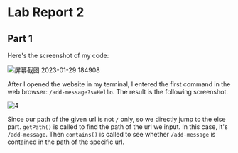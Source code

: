 # Lab Report 2

## Part 1

Here's the screenshot of my code:

![屏幕截图 2023-01-29 184908](https://user-images.githubusercontent.com/122576524/215378830-6a332887-7be0-457f-b70b-61684be95d65.png)


After I opened the website in my terminal, I entered the first command in the web browser: ```/add-message?s=Hello```. The result is the following screenshot.

![4](https://user-images.githubusercontent.com/122576524/215379090-3a5e6a77-4077-407d-a893-9c2516fd9c39.png)

Since our path of the given url is not ```/``` only, so we directly jump to the else part. ```getPath()``` is called to find the path of the url we input. In this case, it's ```/add-message```. Then ```contains()``` is called to see whether ```/add-message``` is contained in the path of the specific url. 
